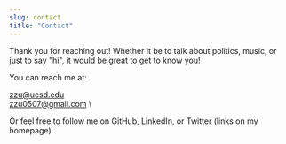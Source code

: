 ```yaml
---
slug: contact
title: "Contact"
---
```


Thank you for reaching out! Whether it be to talk about politics, music, or just to say "hi", it would be great to get to know you!

You can reach me at:

zzu@ucsd.edu \
zzu0507@gmail.com \

Or feel free to follow me on GitHub, LinkedIn, or Twitter (links on my homepage). 

